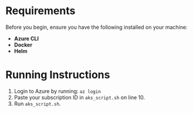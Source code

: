 # Requirements
Before you begin, ensure you have the following installed on your machine:
- **Azure CLI**
- **Docker**
- **Helm**

# Running Instructions

1. Login to Azure by running: `az login`
2. Paste your subscription ID in `aks_script.sh` on line 10.
3. Run `aks_script.sh`.
